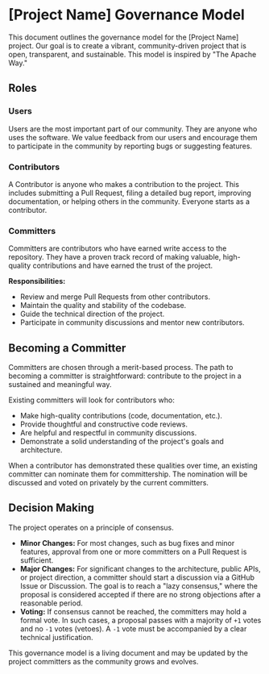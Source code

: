 # [Project Name] Governance Model

This document outlines the governance model for the [Project Name] project. Our goal is to create a vibrant, community-driven project that is open, transparent, and sustainable. This model is inspired by "The Apache Way."

## Roles

### Users
Users are the most important part of our community. They are anyone who uses the software. We value feedback from our users and encourage them to participate in the community by reporting bugs or suggesting features.

### Contributors
A Contributor is anyone who makes a contribution to the project. This includes submitting a Pull Request, filing a detailed bug report, improving documentation, or helping others in the community. Everyone starts as a contributor.

### Committers
Committers are contributors who have earned write access to the repository. They have a proven track record of making valuable, high-quality contributions and have earned the trust of the project.

**Responsibilities:**
* Review and merge Pull Requests from other contributors.
* Maintain the quality and stability of the codebase.
* Guide the technical direction of the project.
* Participate in community discussions and mentor new contributors.

## Becoming a Committer

Committers are chosen through a merit-based process. The path to becoming a committer is straightforward: contribute to the project in a sustained and meaningful way.

Existing committers will look for contributors who:
* Make high-quality contributions (code, documentation, etc.).
* Provide thoughtful and constructive code reviews.
* Are helpful and respectful in community discussions.
* Demonstrate a solid understanding of the project's goals and architecture.

When a contributor has demonstrated these qualities over time, an existing committer can nominate them for committership. The nomination will be discussed and voted on privately by the current committers.

## Decision Making

The project operates on a principle of consensus.

* **Minor Changes:** For most changes, such as bug fixes and minor features, approval from one or more committers on a Pull Request is sufficient.
* **Major Changes:** For significant changes to the architecture, public APIs, or project direction, a committer should start a discussion via a GitHub Issue or Discussion. The goal is to reach a "lazy consensus," where the proposal is considered accepted if there are no strong objections after a reasonable period.
* **Voting:** If consensus cannot be reached, the committers may hold a formal vote. In such cases, a proposal passes with a majority of `+1` votes and no `-1` votes (vetoes). A `-1` vote must be accompanied by a clear technical justification.

This governance model is a living document and may be updated by the project committers as the community grows and evolves.
